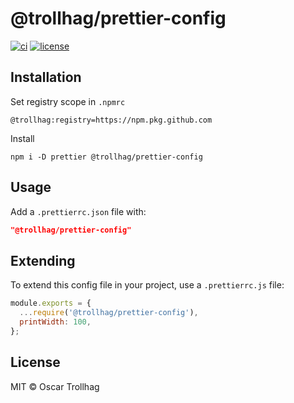 # @trollhag/prettier-config

[![ci](https://github.com/trollhag/prettier-config/workflows/ci/badge.svg)](https://github.com/trollhag/prettier-config/actions/workflows/ci.yml)
[![license](https://img.shields.io/github/license/trollhag/prettier-config.svg)](https://github.com/trollhag/prettier-config/blob/main/LICENSE)

## Installation

Set registry scope in `.npmrc`

```
@trollhag:registry=https://npm.pkg.github.com
```

Install
```shell script
npm i -D prettier @trollhag/prettier-config
```

## Usage

Add a `.prettierrc.json` file with:

```json
"@trollhag/prettier-config"
```

## Extending

To extend this config file in your project, use a `.prettierrc.js` file:

```javascript
module.exports = {
  ...require('@trollhag/prettier-config'),
  printWidth: 100,
};
```

## License

MIT © Oscar Trollhag
